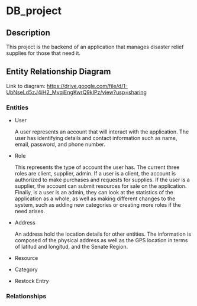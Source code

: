 # DB_project

## Description
This project is the backend of an application that manages disaster relief supplies for those that need it. 

## Entity Relationship Diagram
Link to diagram: https://drive.google.com/file/d/1-UbNseLd5zJ4iH2_MvqiEngKwrQ9kIPz/view?usp=sharing

### Entities
* User

  A user represents an account that will interact with the application. The user has identifying details and contact information such as name, email, password, and phone number. 
   
* Role

  This represents the type of account the user has. The current three roles are client, supplier, admin. If a user is a client, the account is authorized to make purchases and requests for supplies. If the user is a supplier, the account can submit resources for sale on the application. Finally, is a user is an admin, they can look at the statistics of the application as a whole, as well as making different changes to the system, such as adding new categories or creating more roles if the need arises.
  
* Address

  An address hold the location details for other entities. The information is composed of the physical address as well as the GPS location in terms of latitud and longitud, and the Senate Region.
  
* Resource

  
* Category
* Restock Entry

### Relationships
